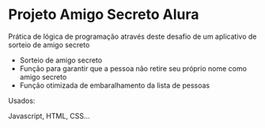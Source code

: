 # Projeto Amigo Secreto Alura

Prática de lógica de programação através deste desafio de um aplicativo de sorteio de amigo secreto
- Sorteio de amigo secreto
- Função para garantir que a pessoa não retire seu próprio nome como amigo secreto
- Função otimizada de embaralhamento da lista de pessoas

Usados:

Javascript, HTML, CSS...
